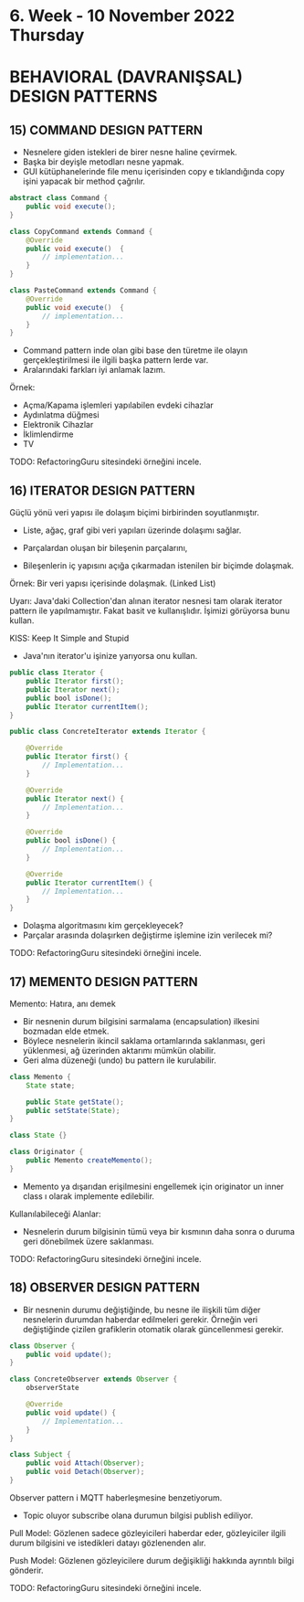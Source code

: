 # 6. Week - 10 November 2022 Thursday

# BEHAVIORAL (DAVRANIŞSAL) DESIGN PATTERNS

## 15) COMMAND DESIGN PATTERN

* Nesnelere giden istekleri de birer nesne haline çevirmek.
* Başka bir deyişle metodları nesne yapmak.
* GUI kütüphanelerinde file menu içerisinden copy e tıklandığında copy işini yapacak bir method çağrılır.

```Java
abstract class Command {
    public void execute();
}

class CopyCommand extends Command {
    @Override
    public void execute()  {
        // implementation...
    }
}

class PasteCommand extends Command {
    @Override
    public void execute()  {
        // implementation...
    }
}
```

* Command pattern inde olan gibi base den türetme ile olayın gerçekleştirilmesi ile ilgili başka pattern lerde var.
* Aralarındaki farkları iyi anlamak lazım.

Örnek:  
* Açma/Kapama işlemleri yapılabilen evdeki cihazlar
* Aydınlatma düğmesi
* Elektronik Cihazlar
* İklimlendirme
* TV

TODO: RefactoringGuru sitesindeki örneğini incele.

## 16) ITERATOR DESIGN PATTERN

Güçlü yönü veri yapısı ile dolaşım biçimi birbirinden soyutlanmıştır.
* Liste, ağaç, graf gibi veri yapıları üzerinde dolaşımı sağlar.

* Parçalardan oluşan bir bileşenin parçalarını,
* Bileşenlerin iç yapısını açığa çıkarmadan istenilen bir biçimde dolaşmak.


Örnek: Bir veri yapısı içerisinde dolaşmak. (Linked List)

Uyarı: Java'daki Collection'dan alınan iterator nesnesi tam olarak iterator pattern ile yapılmamıştır. Fakat basit ve kullanışlıdır. İşimizi görüyorsa bunu kullan.

KISS: Keep It Simple and Stupid
* Java'nın iterator'u işinize yarıyorsa onu kullan.

```Java
public class Iterator {
    public Iterator first();
    public Iterator next();
    public bool isDone();
    public Iterator currentItem();
}

public class ConcreteIterator extends Iterator {

    @Override
    public Iterator first() {
        // Implementation...
    }

    @Override
    public Iterator next() {
        // Implementation...
    }

    @Override
    public bool isDone() {
        // Implementation...
    }

    @Override
    public Iterator currentItem() {
        // Implementation...
    }
}
```

* Dolaşma algoritmasını kim gerçekleyecek?
* Parçalar arasında dolaşırken değiştirme işlemine izin verilecek mi?

TODO: RefactoringGuru sitesindeki örneğini incele.

## 17) MEMENTO DESIGN PATTERN
Memento: Hatıra, anı demek

* Bir nesnenin durum bilgisini sarmalama (encapsulation) ilkesini bozmadan elde etmek.
* Böylece nesnelerin ikincil saklama ortamlarında saklanması, geri yüklenmesi, ağ üzerinden aktarımı mümkün olabilir.
* Geri alma düzeneği (undo) bu pattern ile kurulabilir.

```Java
class Memento {
    State state;

    public State getState();
    public setState(State);
}

class State {}

class Originator {
    public Memento createMemento();
}
```
* Memento ya dışarıdan erişilmesini engellemek için originator un inner class ı olarak implemente edilebilir.

Kullanılabileceği Alanlar:
* Nesnelerin durum bilgisinin tümü veya bir kısmının daha sonra o duruma geri dönebilmek üzere saklanması.

TODO: RefactoringGuru sitesindeki örneğini incele.

## 18) OBSERVER DESIGN PATTERN
* Bir nesnenin durumu değiştiğinde, bu nesne ile ilişkili tüm diğer nesnelerin durumdan haberdar edilmeleri gerekir.
Örneğin veri değiştiğinde çizilen grafiklerin otomatik olarak güncellenmesi gerekir.

```Java
class Observer {
    public void update();
}

class ConcreteObserver extends Observer {
    observerState

    @Override
    public void update() {
        // Implementation...
    }
}

class Subject {
    public void Attach(Observer);
    public void Detach(Observer);
}
```
Observer pattern i MQTT haberleşmesine benzetiyorum.
* Topic oluyor subscribe olana durumun bilgisi publish ediliyor.

Pull Model: Gözlenen sadece gözleyicileri haberdar eder, gözleyiciler ilgili durum bilgisini ve istedikleri datayı gözlenenden alır.

Push Model: Gözlenen gözleyicilere durum değişikliği hakkında ayrıntılı bilgi gönderir.

TODO: RefactoringGuru sitesindeki örneğini incele.
